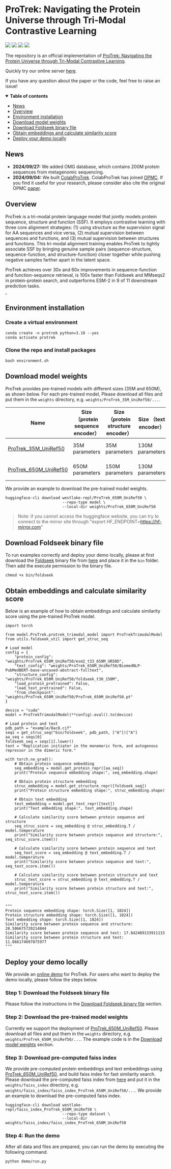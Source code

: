 # ProTrek: Navigating the Protein Universe through Tri-Modal Contrastive Learning
<a href="https://doi.org/10.1101/2024.05.30.596740"><img src="https://img.shields.io/badge/Paper-bioRxiv-green" style="max-width: 100%;"></a>
<a href="http://search-protrek.com/"><img src="https://img.shields.io/badge/🔍ProTrek-red?label=Server" style="max-width: 100%;"></a>
<a href="https://huggingface.co/westlake-repl/ProTrek_650M_UniRef50"><img src="https://img.shields.io/badge/%F0%9F%A4%97%20Hugging%20Face-yellow?label=Model" style="max-width: 100%;"></a>
<a href="https://cbirt.net/charting-the-protein-universe-with-protreks-tri-modal-contrastive-learning/" alt="blog"><img src="https://img.shields.io/badge/Blog-Medium-purple" /></a> 

The repository is an official implementation of [ProTrek: Navigating the Protein Universe through Tri-Modal Contrastive Learning](https://doi.org/10.1101/2024.05.30.596740).

Quickly try our online server [here](http://search-protrek.com/).

If you have any question about the paper or the code, feel free to raise an issue!

<details open><summary><b>Table of contents</b></summary>

- [News](#News)
- [Overview](#Overview)
- [Environment installation](#Environment-installation)
- [Download model weights](#Download-model-weights)
- [Download Foldseek binary file](#Download-Foldseek-binary-file)
- [Obtain embeddings and calculate similarity score](#Obtain-embeddings-and-calculate-similarity-score)
- [Deploy your demo locally](#Deploy-your-demo-locally)
</details>

## News
- **2024/09/27:** We added OMG database, which contains 200M protein sequences from metagenomic sequencing.
- **2024/09/04:** We built [ColabProTrek](https://colab.research.google.com/github/westlake-repl/SaprotHub/blob/main/colab/ColabProTrek.ipynb?hl=en).
ColabProTrek has joined [OPMC](https://theopmc.github.io/). If you find it useful for your research, please consider also cite the original OPMC [paper](https://doi.org/10.1101/2024.05.24.595648).

## Overview
ProTrek is a tri-modal protein language model that jointly models protein sequence, structure and function (SSF). It employs
contrastive learning with three core alignment strategies: (1) using structure as the supervision signal for AA
sequences and vice versa, (2) mutual supervision between sequences and functions, and (3) mutual supervision
between structures and functions. This tri-modal alignment training enables ProTrek to tightly associate SSF by
bringing genuine sample pairs (sequence-structure, sequence-function, and structure-function) closer together while
pushing negative samples farther apart in the latent space.

ProTrek achieves over 30x and 60x improvements in sequence-function and function-sequence retrieval, is 100x faster than Foldseek and MMseqs2 in protein-protein search, and outperforms ESM-2 in 9 of 11 downstream prediction tasks.

<img src="figure/img.jpg" style="zoom:33%;" />

## Environment installation
### Create a virtual environment
```
conda create -n protrek python=3.10 --yes
conda activate protrek
```
### Clone the repo and install packages
```
bash environment.sh  
```

## Download model weights
ProTrek provides pre-trained models with different sizes (35M and 650M), as shown below. For each pre-trained model, 
Please download all files and put them in the `weights` directory, e.g. `weights/ProTrek_35M_UniRef50/...`.


| **Name**                                                     | **Size （protein sequence encoder）** | **Size （protein structure encoder）** | **Size （text encoder）** | Dataset               |
| ------------------------------------------------------------ | ------------------------------------- | -------------------------------------- |-------------------------| --------------------- |
| [ProTrek_35M_UniRef50](https://huggingface.co/westlake-repl/ProTrek_35M_UniRef50) | 35M parameters                        | 35M parameters                         | 130M parameters         | Swiss-Prot + UniRef50 |
| [ProTrek_650M_UniRef50](https://huggingface.co/westlake-repl/ProTrek_650M_UniRef50) | 650M parameters                       | 150M parameters                        | 130M parameters         | Swiss-Prot + UniRef50 |

We provide an example to download the pre-trained model weights.
```
huggingface-cli download westlake-repl/ProTrek_650M_UniRef50 \
                         --repo-type model \
                         --local-dir weights/ProTrek_650M_UniRef50
```
> Note: if you cannot access the huggingface website, you can try to connect to the mirror site through "export 
> HF_ENDPOINT=https://hf-mirror.com"

## Download Foldseek binary file
To run examples correctly and deploy your demo locally, please at first download the [Foldseek](https://github.com/steineggerlab/foldseek) 
binary file from [here](https://drive.google.com/file/d/1B_9t3n_nlj8Y3Kpc_mMjtMdY0OPYa7Re/view?usp=sharing) and place 
it in the `bin` folder. Then add the execute permission to the binary file.
```
chmod +x bin/foldseek
```

## Obtain embeddings and calculate similarity score
Below is an example of how to obtain embeddings and calculate similarity score using the pre-trained ProTrek model.
```
import torch

from model.ProTrek.protrek_trimodal_model import ProTrekTrimodalModel
from utils.foldseek_util import get_struc_seq

# Load model
config = {
    "protein_config": "weights/ProTrek_650M_UniRef50/esm2_t33_650M_UR50D",
    "text_config": "weights/ProTrek_650M_UniRef50/BiomedNLP-PubMedBERT-base-uncased-abstract-fulltext",
    "structure_config": "weights/ProTrek_650M_UniRef50/foldseek_t30_150M",
    "load_protein_pretrained": False,
    "load_text_pretrained": False,
    "from_checkpoint": "weights/ProTrek_650M_UniRef50/ProTrek_650M_UniRef50.pt"
}

device = "cuda"
model = ProTrekTrimodalModel(**config).eval().to(device)

# Load protein and text
pdb_path = "example/8ac8.cif"
seqs = get_struc_seq("bin/foldseek", pdb_path, ["A"])["A"]
aa_seq = seqs[0]
foldseek_seq = seqs[1].lower()
text = "Replication initiator in the monomeric form, and autogenous repressor in the dimeric form."

with torch.no_grad():
    # Obtain protein sequence embedding
    seq_embedding = model.get_protein_repr([aa_seq])
    print("Protein sequence embedding shape:", seq_embedding.shape)
    
    # Obtain protein structure embedding
    struc_embedding = model.get_structure_repr([foldseek_seq])
    print("Protein structure embedding shape:", struc_embedding.shape)
    
    # Obtain text embedding
    text_embedding = model.get_text_repr([text])
    print("Text embedding shape:", text_embedding.shape)
    
    # Calculate similarity score between protein sequence and structure
    seq_struc_score = seq_embedding @ struc_embedding.T / model.temperature
    print("Similarity score between protein sequence and structure:", seq_struc_score.item())

    # Calculate similarity score between protein sequence and text
    seq_text_score = seq_embedding @ text_embedding.T / model.temperature
    print("Similarity score between protein sequence and text:", seq_text_score.item())
    
    # Calculate similarity score between protein structure and text
    struc_text_score = struc_embedding @ text_embedding.T / model.temperature
    print("Similarity score between protein structure and text:", struc_text_score.item())
   

"""
Protein sequence embedding shape: torch.Size([1, 1024])
Protein structure embedding shape: torch.Size([1, 1024])
Text embedding shape: torch.Size([1, 1024])
Similarity score between protein sequence and structure: 28.506675720214844
Similarity score between protein sequence and text: 17.842409133911133
Similarity score between protein structure and text: 11.866174697875977
"""
```

## Deploy your demo locally
We provide an [online demo](https://huggingface.co/spaces/westlake-repl/Demo_ProTrek_650M_UniRef50) for ProTrek. For users who want to deploy the demo locally, please follow the steps below.

### Step 1: Download the Foldseek binary file
Please follow the instructions in the [Download Foldseek binary file](#Download-Foldseek-binary-file) section.

### Step 2: Download the pre-trained model weights
Currently we support the deployment of [ProTrek_650M_UniRef50](https://huggingface.co/westlake-repl/ProTrek_650M_UniRef50).
Please download all files and put them in the `weights` directory, e.g. `weights/ProTrek_650M_UniRef50/...`. The example
code is in the [Download model weights](#Download-model-weights) section.

### Step 3: Download pre-computed faiss index
We provide pre-computed protein embeddings and text embeddings using [ProTrek_650M_UniRef50](https://huggingface.co/westlake-repl/ProTrek_650M_UniRef50),
and build faiss index for fast similarity search. Please download the pre-computed faiss index from [here](https://huggingface.co/datasets/westlake-repl/faiss_index_ProTrek_650M_UniRef50/tree/main)
and put it in the `weights/faiss_index` directory, e.g. `weights/faiss_index/faiss_index_ProTrek_650M_UniRef50/...`. We
provide an example to download the pre-computed faiss index.
```
huggingface-cli download westlake-repl/faiss_index_ProTrek_650M_UniRef50 \
                         --repo-type dataset \
                         --local-dir weights/faiss_index/faiss_index_ProTrek_650M_UniRef50
```

### Step 4: Run the demo
After all data and files are prepared, you can run the demo by executing the following command.
```
python demo/run.py 
```
